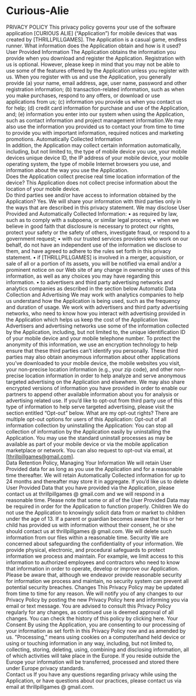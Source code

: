 # Curious-Alie

 PRIVACY POLICY
 This privacy policy governs your use of the software application [CURIOUS ALIE] (“Application”) for mobile devices that was created by [THRILLPILLGAMES]. The Application is a casual game, endless runner.
 What information does the Application obtain and how is it used?
 User Provided Information
 The Application obtains the information you provide when you download and register the Application. Registration with us is optional. However, please keep in mind that you may not be able to use some of the features offered by the Application unless you register with us. When you register with us and use the Application, you generally provide (a) your name, email address, age, user name, password and other registration information; (b) transaction-related information, such as when you make purchases, respond to any offers, or download or use applications from us; (c) information you provide us when you contact us for help; (d) credit card information for purchase and use of the Application, and; (e) information you enter into our system when using the Application, such as contact information and project management information.We may also use the information you provided us to contact your from time to time to provide you with important information, required notices and marketing promotions.
 Automatically Collected Information  
 In addition, the Application may collect certain information automatically, including, but not limited to, the type of mobile device you use, your mobile devices unique device ID, the IP address of your mobile device, your mobile operating system, the type of mobile Internet browsers you use, and information about the way you use the Application.  
 Does the Application collect precise real time location information of the device?
 This Application does not collect precise information about the location of your mobile device.  
 Do third parties see and/or have access to information obtained by the Application?
 Yes. We will share your information with third parties only in the ways that are described in this privacy statement.
 We may disclose User Provided and Automatically Collected Information:
 •	as required by law, such as to comply with a subpoena, or similar legal process;
 •	when we believe in good faith that disclosure is necessary to protect our rights, protect your safety or the safety of others, investigate fraud, or respond to a government request;
 •	with our trusted services providers who work on our behalf, do not have an independent use of the information we disclose to them, and have agreed to adhere to the rules set forth in this privacy statement.
 •	if [THRILLPILLGAMES] is involved in a merger, acquisition, or sale of all or a portion of its assets, you will be notified via email and/or a prominent notice on our Web site of any change in ownership or uses of this information, as well as any choices you may have regarding this information.
 •	to advertisers and third party advertising networks and analytics companies as described in the section below
 Automatic Data Collection and Advertising
 We may work with analytics companies to help us understand how the Application is being used, such as the frequency and duration of usage. We work with advertisers and third party advertising networks, who need to know how you interact with advertising provided in the Application which helps us keep the cost of the Application low. Advertisers and advertising networks use some of the information collected by the Application, including, but not limited to, the unique identification ID of your mobile device and your mobile telephone number. To protect the anonymity of this information, we use an encryption technology to help ensure that these third parties can’t identify you personally. These third parties may also obtain anonymous information about other applications you’ve downloaded to your mobile device, the mobile websites you visit, your non-precise location information (e.g., your zip code), and other non- precise location information in order to help analyze and serve anonymous targeted advertising on the Application and elsewhere. We may also share encrypted versions of information you have provided in order to enable our partners to append other available information about you for analysis or advertising related use.
 If you’d like to opt-out from third party use of this type of information to help serve targeted advertising, please visit the section entitled “Opt-out” below.
 What are my opt-out rights?
 There are multiple opt-out options for users of this Application:    Opt-out of all information collection by uninstalling the Application: You can stop all collection of information by the Application easily by uninstalling the Application. You may use the standard uninstall processes as may be available as part of your mobile device or via the mobile application marketplace or network. You can also request to opt-out via email, at [thrillpillgames@gmail.com].  
 Data Retention Policy, Managing Your Information
 We will retain User Provided data for as long as you use the Application and for a reasonable time thereafter. We will retain Automatically Collected information for up to 24 months and thereafter may store it in aggregate. If you’d like us to delete User Provided Data that you have provided via the Application, please contact us at thrillpillgames @ gmail.com and we will respond in a reasonable time. Please note that some or all of the User Provided Data may be required in order for the Application to function properly.
 Children
 We do not use the Application to knowingly solicit data from or market to children under the age of 13. If a parent or guardian becomes aware that his or her child has provided us with information without their consent, he or she should contact us at thrillpillgames @ gmail.com. We will delete such information from our files within a reasonable time.
 Security
 We are concerned about safeguarding the confidentiality of your information. We provide physical, electronic, and procedural safeguards to protect information we process and maintain. For example, we limit access to this information to authorized employees and contractors who need to know that information in order to operate, develop or improve our Application. Please be aware that, although we endeavor provide reasonable security for information we process and maintain, no security system can prevent all potential security breaches.
 Changes
 This Privacy Policy may be updated from time to time for any reason. We will notify you of any changes to our Privacy Policy by posting the new Privacy Policy here and informing you via email or text message. You are advised to consult this Privacy Policy regularly for any changes, as continued use is deemed approval of all changes. You can check the history of this policy by clicking here.
 Your Consent
 By using the Application, you are consenting to our processing of your information as set forth in this Privacy Policy now and as amended by us. "Processing,” means using cookies on a computer/hand held device or using or touching information in any way, including, but not limited to, collecting, storing, deleting, using, combining and disclosing information, all of which activities will take place in the Europe. If you reside outside the Europe your information will be transferred, processed and stored there under Europe privacy standards.  
 Contact us
 If you have any questions regarding privacy while using the Application, or have questions about our practices, please contact us via email at thrillpillgames @ gmail.com.
